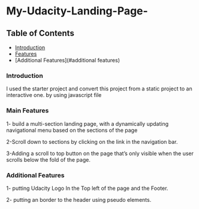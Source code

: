# My-Udacity-Landing-Page-

## Table of Contents

* [Introduction](#introduction)
* [Features](#features)
* [Additional Features](#additional features)

### Introduction 
I used the starter project and convert this project from a static project to an interactive one. by using javascript file 

### Main Features
1- build a multi-section landing page, with a dynamically updating navigational menu based on the sections of the page

2-Scroll down to sections by clicking on the link in the navigation bar.

3-Adding a scroll to top button on the page that’s only visible when the user scrolls below the fold of the page.

### Additional Features

1- putting Udacity Logo In the Top left of the page and the Footer.

2- putting an border to the header using pseudo elements.

